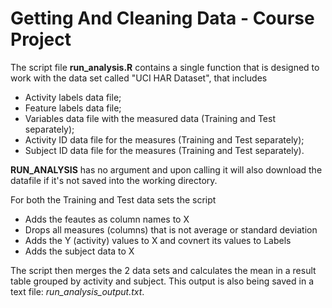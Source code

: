 # Getting And Cleaning Data - Course Project

The script file **run_analysis.R** contains a single function that is
designed to work with the data set called "UCI HAR Dataset", that
includes

* Activity labels data file;
* Feature labels data file;
* Variables data file with the measured data (Training and Test separately);
* Activity ID data file for the measures (Training and Test separately);
* Subject ID data file for the measures (Training and Test separately).

**RUN_ANALYSIS** has no argument and upon calling it will also download the
datafile if it's not saved into the working directory.

For both the Training and Test data sets the script

* Adds the feautes as column names to X
* Drops all measures (columns) that is not average or standard deviation
* Adds the Y (activity) values to X and covnert its values to Labels
* Adds the subject data to X

The script then merges the 2 data sets and calculates the mean in a result
table grouped by activity and subject. This output is also being saved in
a text file: *run_analysis_output.txt*.
